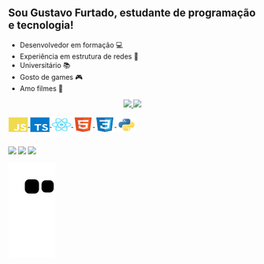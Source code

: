 ##  Sou Gustavo Furtado, estudante de programação e tecnologia!

- Desenvolvedor em formação 💻
- Experiência em estrutura de redes 📡
- Universitário 📚
- Gosto de games 🎮
- Amo filmes 🎥

<div align="center">
  <a href="https://github.com/Gustav0Furtad0">
  <img height="180em" src="https://github-readme-stats.vercel.app/api?username=Gustav0Furtad0&theme=midnight-purple&show_icons=true"/>
  <img height="180em" src="https://github-readme-stats.vercel.app/api/top-langs/?username=Gustav0Furtad0&layout=compact&theme=midnight-purple"/>
  
</div>
<div style="display: inline_block; padding: 0 auto"><br>
  <img align="center" alt="Js" height="30" width="40" src="https://raw.githubusercontent.com/devicons/devicon/master/icons/javascript/javascript-plain.svg">
  <img align="center" alt="Ts" height="30" width="40" src="https://raw.githubusercontent.com/devicons/devicon/master/icons/typescript/typescript-plain.svg">
  <img align="center" alt="React" height="30" width="40" src="https://raw.githubusercontent.com/devicons/devicon/master/icons/react/react-original.svg">
  <img align="center" alt="HTML" height="30" width="40" src="https://raw.githubusercontent.com/devicons/devicon/master/icons/html5/html5-original.svg">
  <img align="center" alt="CSS" height="30" width="40" src="https://raw.githubusercontent.com/devicons/devicon/master/icons/css3/css3-original.svg">
  <img align="center" alt="Python" height="30" width="40" src="https://raw.githubusercontent.com/devicons/devicon/master/icons/python/python-original.svg">
</div>
  
  ##
<div> 
  <a href="https://www.instagram.com/gustavofurtadosjn/" target="_blank"><img src="https://img.shields.io/badge/-Instagram-%23E4405F?style=for-the-badge&logo=instagram&logoColor=white" target="_blank"></a>
  <a href = "mailto:gufurtado02@gmail.com"><img src="https://img.shields.io/badge/-Gmail-%23333?style=for-the-badge&logo=gmail&logoColor=white" target="_blank"></a>
  <a href="https://www.linkedin.com/in/gustavo-furtado02/" target="_blank"><img src="https://img.shields.io/badge/-LinkedIn-%230077B5?style=for-the-badge&logo=linkedin&logoColor=white" target="_blank"></a> 
 
![Snake animation](https://github.com/Gustav0Furtad0/Gustav0Furtad0/blob/output/github-contribution-grid-snake.svg)
 
</div>
